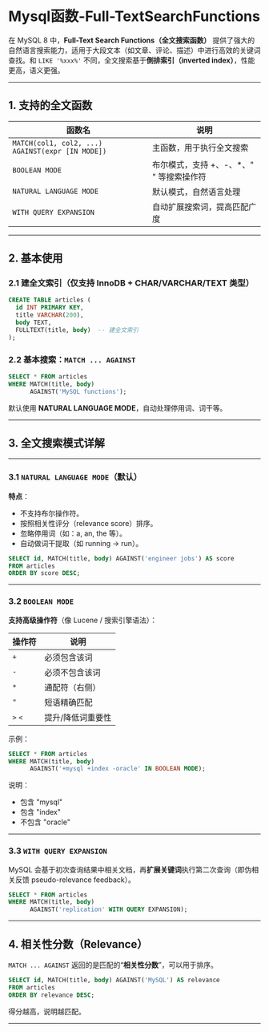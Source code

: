 # Mysql函数-Full-TextSearchFunctions

在 MySQL 8 中，**Full-Text Search Functions（全文搜索函数）** 提供了强大的自然语言搜索能力，适用于大段文本（如文章、评论、描述）中进行高效的关键词查找。和 `LIKE '%xxx%'` 不同，全文搜索基于**倒排索引（inverted index）**，性能更高，语义更强。

---

## 1. 支持的全文函数

| 函数名                         | 说明                             |
|--------------------------------|----------------------------------|
| `MATCH(col1, col2, ...) AGAINST(expr [IN MODE])` | 主函数，用于执行全文搜索 |
| `BOOLEAN MODE`                 | 布尔模式，支持 +、-、*、" " 等搜索操作符 |
| `NATURAL LANGUAGE MODE`        | 默认模式，自然语言处理 |
| `WITH QUERY EXPANSION`        | 自动扩展搜索词，提高匹配广度 |

---

## 2. 基本使用

### 2.1 建全文索引（仅支持 InnoDB + CHAR/VARCHAR/TEXT 类型）

```sql
CREATE TABLE articles (
  id INT PRIMARY KEY,
  title VARCHAR(200),
  body TEXT,
  FULLTEXT(title, body)  -- 建全文索引
);
```

### 2.2 基本搜索：`MATCH ... AGAINST`

```sql
SELECT * FROM articles
WHERE MATCH(title, body)
      AGAINST('MySQL functions');
```

默认使用 **NATURAL LANGUAGE MODE**，自动处理停用词、词干等。

---

## 3. 全文搜索模式详解

---

### 3.1 `NATURAL LANGUAGE MODE`（默认）

**特点**：

- 不支持布尔操作符。
- 按照相关性评分（relevance score）排序。
- 忽略停用词（如：a, an, the 等）。
- 自动做词干提取（如 running → run）。

```sql
SELECT id, MATCH(title, body) AGAINST('engineer jobs') AS score
FROM articles
ORDER BY score DESC;
```

---

### 3.2 `BOOLEAN MODE`

**支持高级操作符**（像 Lucene / 搜索引擎语法）：

| 操作符 | 说明 |
|--------|------|
| `+`    | 必须包含该词         |
| `-`    | 必须不包含该词       |
| `*`    | 通配符（右侧）       |
| `"`   | 短语精确匹配         |
| `>` `<` | 提升/降低词重要性  |

示例：

```sql
SELECT * FROM articles
WHERE MATCH(title, body)
      AGAINST('+mysql +index -oracle' IN BOOLEAN MODE);
```

说明：

- 包含 "mysql"
- 包含 "index"
- 不包含 "oracle"

---

### 3.3 `WITH QUERY EXPANSION`

MySQL 会基于初次查询结果中相关文档，再**扩展关键词**执行第二次查询（即伪相关反馈 pseudo-relevance feedback）。

```sql
SELECT * FROM articles
WHERE MATCH(title, body)
      AGAINST('replication' WITH QUERY EXPANSION);
```

---

## 4. 相关性分数（Relevance）

`MATCH ... AGAINST` 返回的是匹配的“**相关性分数**”，可以用于排序。

```sql
SELECT id, MATCH(title, body) AGAINST('MySQL') AS relevance
FROM articles
ORDER BY relevance DESC;
```

得分越高，说明越匹配。

---



